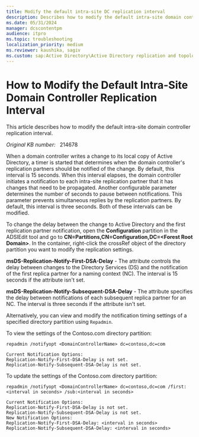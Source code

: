 ```yaml
---
title: Modify the default intra-site DC replication interval
description: Describes how to modify the default intra-site domain controller replication interval.
ms.date: 05/31/2024
manager: dcscontentpm
audience: itpro
ms.topic: troubleshooting
localization_priority: medium
ms.reviewer: kaushika, sagiv
ms.custom: sap:Active Directory\Active Directory replication and topology, csstroubleshoot
---
```

# How to Modify the Default Intra-Site Domain Controller Replication Interval

This article describes how to modify the default intra-site domain controller replication interval.

_Original KB number:_ &nbsp; 214678

When a domain controller writes a change to its local copy of Active Directory, a timer is started that determines when the domain controller's replication partners should be notified of the change. By default, this interval is 15 seconds. When this interval elapses, the domain controller initiates a notification to each intra-site replication partner that it has changes that need to be propagated. Another configurable parameter determines the number of seconds to pause between notifications. This parameter prevents simultaneous replies by the replication partners. By default, this interval is three seconds. Both of these intervals can be modified.

To change the delay between the change to Active Directory and the first replication partner notification, open the **Configuration** partition in the ADSIEdit tool and go to **CN=Partitions,CN=Configuration,DC=\<Forest Root Domain\>**. In the container, right-click the crossRef object of the directory partition you want to modify the replication settings.

**msDS-Replication-Notify-First-DSA-Delay** - The attribute controls the delay between changes to the Directory Services (DS) and the notification of the first replica partner for a naming context (NC). The interval is 15 seconds if the attribute isn't set.

**msDS-Replication-Notify-Subsequent-DSA-Delay** - The attribute specifies the delay between notifications of each subsequent replica partner for an NC. The interval is three seconds if the attribute isn't set.  
  
Alternatively, you can view and modify the notification timing settings of a specified directory partition using `Repadmin`.

To view the settings of the Contoso.com directory partition:

```console
repadmin /notifyopt <DomainControllerName> dc=contoso,dc=com
```

```output
Current Notification Options:
Replication-Notify-First-DSA-Delay is not set.
Replication-Notify-Subsequent-DSA-Delay is not set.
```

To update the settings of the Contoso.com directory partition:

```console
repadmin /notifyopt <DomainControllerName> dc=contoso,dc=com /first:<interval in seconds> /sub:<interval in seconds>
```

```output
Current Notification Options:
Replication-Notify-First-DSA-Delay is not set.
Replication-Notify-Subsequent-DSA-Delay is not set.
New Notification Options:
Replication-Notify-First-DSA-Delay: <interval in seconds>
Replication-Notify-Subsequent-DSA-Delay: <interval in seconds>
```
